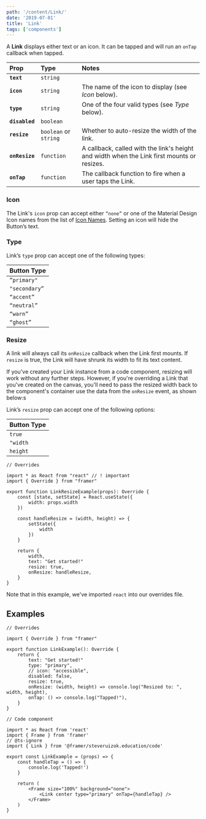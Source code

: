 ```yaml
---
path: '/content/Link/'
date: '2019-07-01'
title: 'Link'
tags: ['components']
---
```


A **Link** displays either text or an icon. It can be tapped and will run an
`onTap` callback when tapped.

| Prop           | Type                  | Notes                                                                                      |
| :------------- | :-------------------- | :----------------------------------------------------------------------------------------- |
| **`text`**     | `string`              |                                                                                            |
| **`icon`**     | `string`              | The name of the icon to display (see _Icon_ below).                                        |
| **`type`**     | `string`              | One of the four valid types (see _Type_ below).                                            |
| **`disabled`** | `boolean`             |                                                                                            |
| **`resize`**   | `boolean` or `string` | Whether to auto-resize the width of the link.                                              |
| **`onResize`** | `function`            | A callback, called with the link's height and width when the Link first mounts or resizes. |
| **`onTap`**    | `function`            | The callback function to fire when a user taps the Link.                                   |

### Icon

The Link's `icon` prop can accept either `“none”` or one of the Material Design
Icon names from the list of [Icon Names](docs/IconNames). Setting an icon will hide
the Button’s text.

### Type

Link’s `type` prop can accept one of the following types:

| Button Type   |
| ------------- |
| `”primary"`   |
| `"secondary”` |
| `“accent”`    |
| `“neutral”`   |
| `“warn”`      |
| `“ghost”`     |

### Resize

A link will always call its `onResize` callback when the Link first mounts. If
`resize` is true, the Link will have shrunk its width to fit its text content.

If you've created your Link instance from a code component, resizing will work
without any further steps. However, if you're overriding a Link that you've
created on the canvas, you'll need to pass the resized width back to the
component's container use the data from the `onResize` event, as shown below:s

Link’s `resize` prop can accept one of the following options:

| Button Type |
| ----------- |
| `true`      |
| `"width`    |
| `height`    |

```tsx
// Overrides

import * as React from "react" // ! important
import { Override } from "framer"

export function LinkResizeExample(props): Override {
	const [state, setState] = React.useState({
		width: props.width
	})

	const handleResize = (width, height) => {
		setState({
			width
		})
	}

	return {
		width,
		text: "Get started!"
		resize: true,
		onResize: handleResize,
	}
}
```

Note that in this example, we've imported `react` into our overrides file.

## Examples

```tsx
// Overrides

import { Override } from "framer"

export function LinkExample(): Override {
	return {
		text: "Get started!"
		type: "primary",
		// icon: "accessible",
		disabled: false,
		resize: true,
		onResize: (width, height) => console.log("Resized to: ", width, height),
		onTap: () => console.log("Tapped!"),
	}
}
```

```tsx
// Code component

import * as React from 'react'
import { Frame } from 'framer'
// @ts-ignore
import { Link } from '@framer/steveruizok.education/code'

export const LinkExample = (props) => {
	const handleTap = () => {
		console.log('Tapped!')
	}

	return (
		<Frame size="100%" background="none">
			<Link center type="primary" onTap={handleTap} />
		</Frame>
	)
}
```
